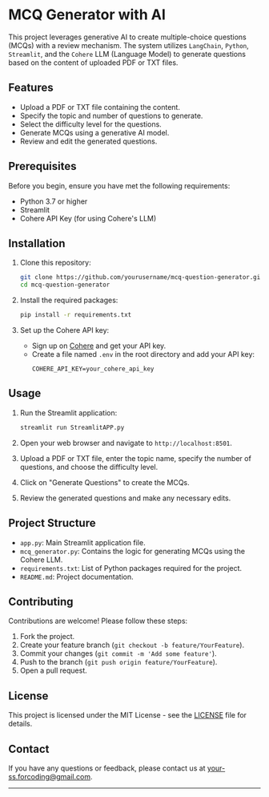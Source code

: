 # MCQ Generator with AI

This project leverages generative AI to create multiple-choice questions (MCQs) with a review mechanism. The system utilizes `LangChain`, `Python`, `Streamlit`, and the `Cohere` LLM (Language Model) to generate questions based on the content of uploaded PDF or TXT files.

## Features

- Upload a PDF or TXT file containing the content.
- Specify the topic and number of questions to generate.
- Select the difficulty level for the questions.
- Generate MCQs using a generative AI model.
- Review and edit the generated questions.

## Prerequisites

Before you begin, ensure you have met the following requirements:

- Python 3.7 or higher
- Streamlit
- Cohere API Key (for using Cohere's LLM)

## Installation

1. Clone this repository:
    ```bash
    git clone https://github.com/yourusername/mcq-question-generator.git
    cd mcq-question-generator
    ```

2. Install the required packages:
    ```bash
    pip install -r requirements.txt
    ```

3. Set up the Cohere API key:
    - Sign up on [Cohere](https://cohere.ai) and get your API key.
    - Create a file named `.env` in the root directory and add your API key:
        ```env
        COHERE_API_KEY=your_cohere_api_key
        ```

## Usage

1. Run the Streamlit application:
    ```bash
    streamlit run StreamlitAPP.py
    ```

2. Open your web browser and navigate to `http://localhost:8501`.

3. Upload a PDF or TXT file, enter the topic name, specify the number of questions, and choose the difficulty level.

4. Click on "Generate Questions" to create the MCQs.

5. Review the generated questions and make any necessary edits.

## Project Structure

- `app.py`: Main Streamlit application file.
- `mcq_generator.py`: Contains the logic for generating MCQs using the Cohere LLM.
- `requirements.txt`: List of Python packages required for the project.
- `README.md`: Project documentation.

## Contributing

Contributions are welcome! Please follow these steps:

1. Fork the project.
2. Create your feature branch (`git checkout -b feature/YourFeature`).
3. Commit your changes (`git commit -m 'Add some feature'`).
4. Push to the branch (`git push origin feature/YourFeature`).
5. Open a pull request.

## License

This project is licensed under the MIT License - see the [LICENSE](LICENSE) file for details.

## Contact

If you have any questions or feedback, please contact us at your-ss.forcoding@gmail.com.

---
